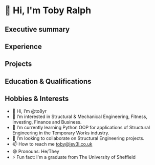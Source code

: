 # 👋 Hi, I'm Toby Ralph
## Executive summary

## Experience

## Projects

## Education & Qualifications

## Hobbies & Interests




- 👋 Hi, I’m @to8yr
- 👀 I’m interested in Structural & Mechanical Engineering, Fitness, Investing, Finance and Business. 
- 🌱 I’m currently learning Python OOP for applications of Structural Engineering in the Temporary Works industry.
- 💞️ I’m looking to collaborate on Structural Engineering projects.
- 📫 How to reach me toby@lev3l.co.uk
- 😄 Pronouns: He/They
- ⚡ Fun fact: I'm a graduate from The University of Sheffield

<!---
to8yr/to8yr is a ✨ special ✨ repository because its `README.md` (this file) appears on your GitHub profile.
You can click the Preview link to take a look at your changes.
--->
